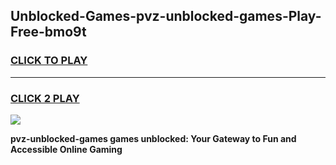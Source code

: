 
## Unblocked-Games-pvz-unblocked-games-Play-Free-bmo9t
<h3>
<a href="https://premium76.site?title=pvz-unblocked-games&ref=20M">CLICK TO PLAY</a></h3>
<hr>

<h3>
<a href="https://premium76.site?title=pvz-unblocked-games&ref=20M">CLICK 2 PLAY</a>
  
</h3>

<a href="https://premium76.site?title=pvz-unblocked-games&ref=19M"><img src="https://clearcache.store/games.png"></a>


**pvz-unblocked-games games unblocked: Your Gateway to Fun and Accessible Online Gaming**
